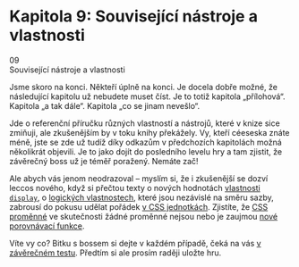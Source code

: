 <div id="kap-souvisejici-before" class="ebook-chapter-before" markdown="1"> 

# Kapitola 9: Související nástroje a vlastnosti

<div class="ebook-chapter-before-image">
  <div class="ebook-chapter-before-number">
    09
  </div>  
  <div class="ebook-chapter-before-heading">
    Související nástroje a vlastnosti
  </div>
</div>

Jsme skoro na konci. Někteří úplně na konci. Je docela dobře možné, že následující kapitolu už nebudete muset číst. Je to totiž kapitola „přílohová“. Kapitola „a tak dále“. Kapitola „co se jinam nevešlo“.

Jde o referenční příručku různých vlastností a nástrojů, které v knize sice zmiňuji, ale zkušenějším by v toku knihy překážely. Vy, kteří céeseska znáte méně, jste se zde už tudíž díky odkazům v předchozích kapitolách možná několikrát objevili. Je to jako dojít do posledního levelu hry a tam zjistit, že závěrečný boss už je téměř poražený. Nemáte zač!

Ale abych vás jenom neodrazoval – myslím si, že i zkušenější se dozví leccos nového, když si přečtou texty o nových hodnotách [vlastnosti `display`](css-display.md), o [logických vlastnostech](css-logical.md), které jsou nezávislé na směru sazby, zabrousí do pokusu udělat pořádek [v CSS jednotkách](jednotky.md). Zjistíte, že [CSS proměnné](css-promenne.md) ve skutečnosti žádné proměnné nejsou nebo je zaujmou [nové porovnávací funkce](css-min-max-clamp.md).

Víte vy co? Bitku s bossem si dejte v každém případě, čeká na vás [v závěrečném testu](kap-souvisejici-after.md). Předtím si ale prosím raději uložte hru.

